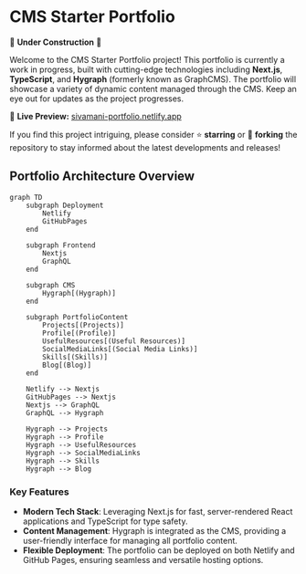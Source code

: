 # CMS Starter Portfolio

🚧 **Under Construction** 🚧

Welcome to the CMS Starter Portfolio project! This portfolio is currently a work in progress, built with cutting-edge technologies including **Next.js**, **TypeScript**, and **Hygraph** (formerly known as GraphCMS). The portfolio will showcase a variety of dynamic content managed through the CMS. Keep an eye out for updates as the project progresses.

🔗 **Live Preview:** [sivamani-portfolio.netlify.app](https://sivamani-portfolio.netlify.app/)

If you find this project intriguing, please consider ⭐ **starring** or 🍴 **forking** the repository to stay informed about the latest developments and releases!

## Portfolio Architecture Overview

```mermaid
graph TD
    subgraph Deployment
        Netlify
        GitHubPages
    end

    subgraph Frontend
        Nextjs
        GraphQL
    end

    subgraph CMS
        Hygraph[(Hygraph)]
    end

    subgraph PortfolioContent
        Projects[(Projects)]
        Profile[(Profile)]
        UsefulResources[(Useful Resources)]
        SocialMediaLinks[(Social Media Links)]
        Skills[(Skills)]
        Blog[(Blog)]
    end

    Netlify --> Nextjs
    GitHubPages --> Nextjs
    Nextjs --> GraphQL
    GraphQL --> Hygraph

    Hygraph --> Projects
    Hygraph --> Profile
    Hygraph --> UsefulResources
    Hygraph --> SocialMediaLinks
    Hygraph --> Skills
    Hygraph --> Blog
```

### Key Features

- **Modern Tech Stack**: Leveraging Next.js for fast, server-rendered React applications and TypeScript for type safety.
- **Content Management**: Hygraph is integrated as the CMS, providing a user-friendly interface for managing all portfolio content.
- **Flexible Deployment**: The portfolio can be deployed on both Netlify and GitHub Pages, ensuring seamless and versatile hosting options.
